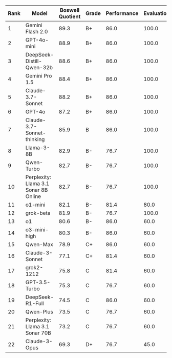 | Rank | Model | Boswell Quotient | Grade | Performance | Evaluation | Efficiency |
|------|-------|-----------------|-------|------------|------------|------------|
| 1 | Gemini Flash 2.0 | 89.3 | B+ | 86.0 | 100.0 | 90.6 |
| 2 | GPT-4o-mini | 88.9 | B+ | 86.0 | 100.0 | 86.9 |
| 3 | DeepSeek-Distill-Qwen-32b | 88.6 | B+ | 86.0 | 100.0 | 84.2 |
| 4 | Gemini Pro 1.5 | 88.4 | B+ | 86.0 | 100.0 | 82.0 |
| 5 | Claude-3.7-Sonnet | 88.2 | B+ | 86.0 | 100.0 | 79.4 |
| 6 | GPT-4o | 87.2 | B+ | 86.0 | 100.0 | 69.9 |
| 7 | Claude-3.7-Sonnet-thinking | 85.9 | B | 86.0 | 100.0 | 56.2 |
| 8 | Llama-3-8B | 82.9 | B- | 76.7 | 100.0 | 91.4 |
| 9 | Qwen-Turbo | 82.7 | B- | 76.7 | 100.0 | 90.1 |
| 10 | Perplexity: Llama 3.1 Sonar 8B Online | 82.7 | B- | 76.7 | 100.0 | 89.6 |
| 11 | o1-mini | 82.1 | B- | 81.4 | 80.0 | 91.0 |
| 12 | grok-beta | 81.9 | B- | 76.7 | 100.0 | 82.0 |
| 13 | o1 | 80.6 | B- | 86.0 | 60.0 | 83.8 |
| 14 | o3-mini-high | 80.3 | B- | 86.0 | 60.0 | 80.2 |
| 15 | Qwen-Max | 78.9 | C+ | 86.0 | 60.0 | 66.7 |
| 16 | Claude-3-Sonnet | 77.1 | C+ | 81.4 | 60.0 | 81.1 |
| 17 | grok2-1212 | 75.8 | C | 81.4 | 60.0 | 68.5 |
| 18 | GPT-3.5-Turbo | 75.3 | C | 76.7 | 60.0 | 95.8 |
| 19 | DeepSeek-R1-Full | 74.5 | C | 86.0 | 60.0 | 22.4 |
| 20 | Qwen-Plus | 73.5 | C | 76.7 | 60.0 | 77.5 |
| 21 | Perplexity: Llama 3.1 Sonar 70B | 73.2 | C | 76.7 | 60.0 | 74.4 |
| 22 | Claude-3-Opus | 69.3 | D+ | 76.7 | 45.0 | 65.6 |